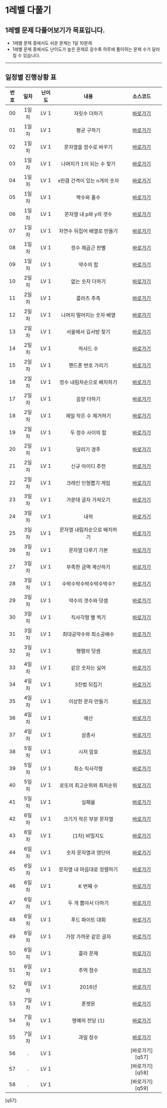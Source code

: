 # 1레벨 다풀기

## 1레벨 문제 다풀어보기가 목표입니다.

- 1레벨 문제 중에서도 쉬운 문제는 1일 10문제
- 1레벨 문제 중에서도 난이도가 높은 문제로 갈수록 하루에 풀이하는 문제 수가 달라질 수 있습니다.

---

## 일정별 진행상황 표

| 번호 | 일차  | 난이도 |             내용             |    소스코드     |
| :--: | :---: | :----: | :--------------------------: | :-------------: |
|  00  | 1일차 |  LV 1  |        자릿수 더하기         | [바로가기][q1]  |
|  01  | 1일차 |  LV 1  |         평균 구하기          | [바로가기][q2]  |
|  02  | 1일차 |  LV 1  |    문자열을 정수로 바꾸기    | [바로가기][q3]  |
|  03  | 1일차 |  LV 1  |  나머지가 1이 되는 수 찾기   | [바로가기][q4]  |
|  04  | 1일차 |  LV 1  | x만큼 간격이 있는 n개의 숫자 | [바로가기][q5]  |
|  05  | 1일차 |  LV 1  |         짝수와 홀수          | [바로가기][q6]  |
|  06  | 1일차 |  LV 1  |    문자열 내 p와 y의 갯수    | [바로가기][q7]  |
|  07  | 1일차 |  LV 1  | 자연수 뒤집어 배열로 만들기  | [바로가기][q8]  |
|  08  | 1일차 |  LV 1  |       정수 제곱근 판별       | [바로가기][q9]  |
|  09  | 1일차 |  LV 1  |          약수의 합           | [바로가기][q10] |
|  10  | 2일차 |  LV 1  |       없는 숫자 더하기       | [바로가기][q11] |
|  11  | 2일차 |  LV 1  |         콜라츠 추측          | [바로가기][q12] |
|  12  | 2일차 |  LV 1  |  나머지 떨어지는 숫자 배열   | [바로가기][q13] |
|  13  | 2일차 |  LV 1  |     서울에서 김서방 찾기     | [바로가기][q14] |
|  14  | 2일차 |  LV 1  |          하샤드 수           | [바로가기][q15] |
|  15  | 2일차 |  LV 1  |      핸드폰 번호 가리기      | [바로가기][q16] |
|  16  | 2일차 |  LV 1  |  정수 내림차순으로 배치하기  | [바로가기][q17] |
|  17  | 2일차 |  LV 1  |         음양 더하기          | [바로가기][q18] |
|  18  | 2일차 |  LV 1  |    제일 작은 수 제거하기     | [바로가기][q19] |
|  19  | 2일차 |  LV 1  |      두 정수 사이의 합       | [바로가기][q20] |
|  20  | 2일차 |  LV 1  |         달리기 경주          | [바로가기][q21] |
|  21  | 2일차 |  LV 1  |       신규 아이디 추천       | [바로가기][q22] |
|  22  | 2일차 |  LV 1  |     크레인 인형뽑기 게임     | [바로가기][q23] |
|  23  | 3일차 |  LV 1  |     가운데 글자 가져오기     | [바로가기][q24] |
|  24  | 3일차 |  LV 1  |             내적             | [바로가기][q25] |
|  25  | 3일차 |  LV 1  | 문자열 내림차순으로 배치하기 | [바로가기][q26] |
|  26  | 3일차 |  LV 1  |      문자열 다루기 기본      | [바로가기][q27] |
|  27  | 3일차 |  LV 1  |     부족한 금액 계산하기     | [바로가기][q28] |
|  28  | 3일차 |  LV 1  |   수박수박수박수박수박수?    | [바로가기][q29] |
|  29  | 3일차 |  LV 1  |      약수의 갯수와 덧셈      | [바로가기][q30] |
|  30  | 3일차 |  LV 1  |       직사각형 별 찍기       | [바로가기][q31] |
|  31  | 3일차 |  LV 1  |   최대공약수와 최소공배수    | [바로가기][q32] |
|  32  | 3일차 |  LV 1  |         행렬의 덧셈          | [바로가기][q33] |
|  33  | 4일차 |  LV 1  |       같은 숫자는 싫어       | [바로가기][q34] |
|  34  | 4일차 |  LV 1  |         3진법 뒤집기         | [바로가기][q35] |
|  35  | 4일차 |  LV 1  |      이상한 문자 만들기      | [바로가기][q36] |
|  36  | 4일차 |  LV 1  |             예산             | [바로가기][q37] |
|  37  | 4일차 |  LV 1  |            삼총사            | [바로가기][q38] |
|  38  | 5일차 |  LV 1  |          시저 암호           | [바로가기][q39] |
|  39  | 5일차 |  LV 1  |        최소 직사각형         | [바로가기][q40] |
|  40  | 5일차 |  LV 1  |  로또의 최고순위와 최저순위  | [바로가기][q41] |
|  41  | 5일차 |  LV 1  |            실패율            | [바로가기][q42] |
|  42  | 6일차 |  LV 1  |   크기가 작은 부분 문자열    | [바로가기][q43] |
|  43  | 6일차 |  LV 1  |        [1차] 비밀지도        | [바로가기][q44] |
|  44  | 6일차 |  LV 1  |     숫자 문자열과 영단어     | [바로가기][q45] |
|  45  | 6일차 |  LV 1  | 문자열 내 마음대로 정렬하기  | [바로가기][q46] |
|  46  | 6일차 |  LV 1  |          K 번째 수           | [바로가기][q47] |
|  47  | 6일차 |  LV 1  |     두 개 뽑아서 더하기      | [바로가기][q48] |
|  48  | 6일차 |  LV 1  |       푸드 파이트 대회       | [바로가기][q49] |
|  49  | 6일차 |  LV 1  |    가장 가까운 같은 글자     | [바로가기][q50] |
|  50  | 6일차 |  LV 1  |          콜라 문제           | [바로가기][q51] |
|  51  | 6일차 |  LV 1  |          추억 점수           | [바로가기][q52] |
|  52  | 6일차 |  LV 1  |            2016년            | [바로가기][q53] |
|  53  | 7일차 |  LV 1  |            폰켓몬            | [바로가기][q54] |
|  54  | 7일차 |  LV 1  |       명예의 전당 (1)        | [바로가기][q55] |
|  55  | 7일차 |  LV 1  |          과일 장수           | [바로가기][q56] |
|  56  |   .   |  LV 1  |                              | [바로가기][q57] |
|  57  |   .   |  LV 1  |                              | [바로가기][q58] |
|  58  |   .   |  LV 1  |                              | [바로가기][q59] |

[q1]: ./%EC%9E%90%EB%A6%BF%EC%88%98%20%EB%8D%94%ED%95%98%EA%B8%B0/
[q2]: ./%ED%8F%89%EA%B7%A0%20%EA%B5%AC%ED%95%98%EA%B8%B0/
[q3]: ./%EB%AC%B8%EC%9E%90%EC%97%B4%EC%9D%84%20%EC%A0%95%EC%88%98%EB%A1%9C%20%EB%B0%94%EA%BE%B8%EA%B8%B0/
[q4]: ./%EB%82%98%EB%A8%B8%EC%A7%80%EA%B0%80%201%EC%9D%B4%20%EB%90%98%EB%8A%94%20%EC%88%98%20%EC%B0%BE%EA%B8%B0/
[q5]: ./x%EB%A7%8C%ED%81%BC%20%EA%B0%84%EA%B2%A9%EC%9D%B4%20%EC%9E%88%EB%8A%94%20n%EA%B0%9C%EC%9D%98%20%EC%88%AB%EC%9E%90/
[q6]: ./%EC%A7%9D%EC%88%98%EC%99%80%20%ED%99%80%EC%88%98/
[q7]: ./%EB%AC%B8%EC%9E%90%EC%97%B4%20%EB%82%B4%20p%EC%99%80%20y%EC%9D%98%20%EA%B0%AF%EC%88%98/
[q8]: ./%EC%9E%90%EC%97%B0%EC%88%98%20%EB%92%A4%EC%A7%91%EC%96%B4%20%EB%B0%B0%EC%97%B4%EB%A1%9C%20%EB%A7%8C%EB%93%A4%EA%B8%B0/
[q9]: ./%EC%A0%95%EC%88%98%20%EC%A0%9C%EA%B3%B1%EA%B7%BC%20%ED%8C%90%EB%B3%84/
[q10]: ./%EC%95%BD%EC%88%98%EC%9D%98%20%ED%95%A9/
[q11]: ./%EC%97%86%EB%8A%94%20%EC%88%AB%EC%9E%90%20%EB%8D%94%ED%95%98%EA%B8%B0/
[q12]: ./%EC%BD%9C%EB%9D%BC%EC%B8%A0%20%EC%B6%94%EC%B8%A1/
[q13]: ./%EB%82%98%EB%A8%B8%EC%A7%80%EA%B0%80%201%EC%9D%B4%20%EB%90%98%EB%8A%94%20%EC%88%98%20%EC%B0%BE%EA%B8%B0/
[q14]: ./%EC%84%9C%EC%9A%B8%EC%97%90%EC%84%9C%20%EA%B9%80%EC%84%9C%EB%B0%A9%20%EC%B0%BE%EA%B8%B0/
[q15]: ./%ED%95%98%EC%83%A4%EB%93%9C%20%EC%88%98/
[q16]: ./%ED%95%B8%EB%93%9C%ED%8F%B0%20%EB%B2%88%ED%98%B8%20%EA%B0%80%EB%A6%AC%EA%B8%B0/
[q17]: ./%EC%A0%95%EC%88%98%20%EB%82%B4%EB%A6%BC%EC%B0%A8%EC%88%9C%EC%9C%BC%EB%A1%9C%20%EB%B0%B0%EC%B9%98%ED%95%98%EA%B8%B0/
[q18]: ./%EC%9D%8C%EC%96%91%20%EB%8D%94%ED%95%98%EA%B8%B0/
[q19]: ./%EC%A0%9C%EC%9D%BC%20%EC%9E%91%EC%9D%80%20%EC%88%98%20%EC%A0%9C%EA%B1%B0%ED%95%98%EA%B8%B0/
[q20]: ./%EB%91%90%20%EC%A0%95%EC%88%98%20%EC%82%AC%EC%9D%B4%EC%9D%98%20%ED%95%A9/
[q21]: ./%EB%8B%AC%EB%A6%AC%EA%B8%B0%20%EA%B2%BD%EC%A3%BC/
[q22]: ./%EC%8B%A0%EA%B7%9C%20%EC%95%84%EC%9D%B4%EB%94%94%20%EC%B6%94%EC%B2%9C/
[q23]: ./%ED%81%AC%EB%A0%88%EC%9D%B8%20%EC%9D%B8%ED%98%95%EB%BD%91%EA%B8%B0%20%EA%B2%8C%EC%9E%84/
[q24]: ./%EA%B0%80%EC%9A%B4%EB%8D%B0%20%EA%B8%80%EC%9E%90%20%EA%B0%80%EC%A0%B8%EC%98%A4%EA%B8%B0/
[q25]: ./%EB%82%B4%EC%A0%81/
[q26]: ./%EB%AC%B8%EC%9E%90%EC%97%B4%20%EB%82%B4%EB%A6%BC%EC%B0%A8%EC%88%9C%EC%9C%BC%EB%A1%9C%20%EB%B0%B0%EC%B9%98%ED%95%98%EA%B8%B0/
[q27]: ./%EB%AC%B8%EC%9E%90%EC%97%B4%20%EB%8B%A4%EB%A3%A8%EA%B8%B0%20%EA%B8%B0%EB%B3%B8/
[q28]: ./%EB%B6%80%EC%A1%B1%ED%95%9C%20%EA%B8%88%EC%95%A1%20%EA%B3%84%EC%82%B0%ED%95%98%EA%B8%B0/
[q29]: ./%EC%88%98%EB%B0%95%EC%88%98%EB%B0%95%EC%88%98%EB%B0%95%EC%88%98%EB%B0%95%EC%88%98%EB%B0%95%EC%88%98/
[q30]: ./%EC%95%BD%EC%88%98%EC%9D%98%20%EA%B0%AF%EC%88%98%EC%99%80%20%EB%8D%A7%EC%85%88/
[q31]: ./%EC%A7%81%EC%82%AC%EA%B0%81%ED%98%95%20%EB%B3%84%EC%B0%8D%EA%B8%B0/
[q32]: ./%EC%B5%9C%EB%8C%80%EA%B3%B5%EC%95%BD%EC%88%98%EC%99%80%20%EC%B5%9C%EC%86%8C%EA%B3%B5%EB%B0%B0%EC%88%98/
[q33]: ./%ED%96%89%EB%A0%AC%EC%9D%98%20%EB%8D%A7%EC%85%88/
[q34]: ./%EA%B0%99%EC%9D%80%20%EC%88%AB%EC%9E%90%EB%8A%94%20%EC%8B%AB%EC%96%B4/
[q35]: ./3%EC%A7%84%EB%B2%95%20%EB%92%A4%EC%A7%91%EA%B8%B0/
[q36]: ./%EC%9D%B4%EC%83%81%ED%95%9C%20%EB%AC%B8%EC%9E%90%20%EB%A7%8C%EB%93%A4%EA%B8%B0/
[q37]: ./%EC%98%88%EC%82%B0/
[q38]: ./%EC%82%BC%EC%B4%9D%EC%82%AC/
[q39]: ./%EC%8B%9C%EC%A0%80%20%EC%95%94%ED%98%B8/
[q40]: ./%EC%B5%9C%EC%86%8C%EC%A7%81%EC%82%AC%EA%B0%81%ED%98%95/
[q41]: ./%EB%A1%9C%EB%98%90%EC%9D%98%20%EC%B5%9C%EA%B3%A0%EC%88%9C%EC%9C%84%EC%99%80%20%EC%B5%9C%EC%A0%80%EC%88%9C%EC%9C%84/
[q42]: ./%EC%8B%A4%ED%8C%A8%EC%9C%A8/
[q43]: ./%ED%81%AC%EA%B8%B0%EA%B0%80%20%EC%9E%91%EC%9D%80%20%EB%B6%80%EB%B6%84%20%EB%AC%B8%EC%9E%90%EC%97%B4/
[q44]: ./%5B1%EC%B0%A8%5D%EB%B9%84%EB%B0%80%EC%A7%80%EB%8F%84/
[q45]: ./%EC%88%AB%EC%9E%90%20%EB%AC%B8%EC%9E%90%EC%97%B4%EA%B3%BC%20%EC%98%81%EB%8B%A8%EC%96%B4/
[q46]: ./%EB%AC%B8%EC%9E%90%EC%97%B4%20%EB%82%B4%20%EB%A7%88%EC%9D%8C%EB%8C%80%EB%A1%9C%20%EC%A0%95%EB%A0%AC%ED%95%98%EA%B8%B0/
[q47]: ./k%EB%B2%88%EC%A7%B8%20%EC%88%98/
[q48]: ./%EB%91%90%20%EA%B0%9C%20%EB%BD%91%EC%95%84%EC%84%9C%20%EB%8D%94%ED%95%98%EA%B8%B0/
[q49]: ./%ED%91%B8%EB%93%9C%20%ED%8C%8C%EC%9D%B4%ED%8A%B8%20%EB%8C%80%ED%9A%8C/
[q50]: ./%EA%B0%80%EC%9E%A5%20%EA%B0%80%EA%B9%8C%EC%9A%B4%20%EA%B0%99%EC%9D%80%20%EA%B8%80%EC%9E%90/
[q51]: ./%EC%BD%9C%EB%9D%BC%EB%AC%B8%EC%A0%9C/
[q52]: ./%EC%B6%94%EC%96%B5%EC%A0%90%EC%88%98/
[q53]: ./2016%EB%85%84/
[q54]: ./%ED%8F%B0%EC%BC%93%EB%AA%AC/
[q55]: ./%EB%AA%85%EC%98%88%EC%9D%98%EC%A0%84%EB%8B%B9(1)/
[q56]: ./%EA%B3%BC%EC%9D%BC%EC%9E%A5%EC%88%98/

[q57]:
